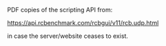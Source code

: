 PDF copies of the scripting API from:

https://api.rcbenchmark.com/rcbgui/v11/rcb.udp.html

in case the server/website ceases to exist.